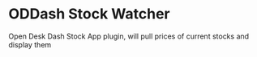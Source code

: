 # ODDash Stock Watcher
Open Desk Dash Stock App plugin, will pull prices of current stocks and display them
